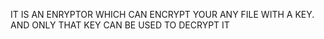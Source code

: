 IT IS AN ENRYPTOR WHICH CAN ENCRYPT YOUR ANY FILE WITH A KEY. AND ONLY THAT KEY CAN BE USED TO DECRYPT IT
